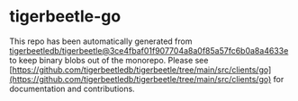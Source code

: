 # tigerbeetle-go
This repo has been automatically generated from [tigerbeetledb/tigerbeetle@3ce4fbaf01f907704a8a0f85a57fc6b0a8a4633e](https://github.com/tigerbeetledb/tigerbeetle/commit/3ce4fbaf01f907704a8a0f85a57fc6b0a8a4633e) to keep binary blobs out of the monorepo. Please see [https://github.com/tigerbeetledb/tigerbeetle/tree/main/src/clients/go](https://github.com/tigerbeetledb/tigerbeetle/tree/main/src/clients/go) for documentation and contributions.
